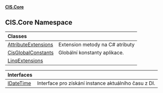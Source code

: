 #### [CIS.Core](index.md 'index')

## CIS.Core Namespace

| Classes | |
| :--- | :--- |
| [AttributeExtensions](CIS.Core.AttributeExtensions.md 'CIS.Core.AttributeExtensions') | Extension metody na C# atributy |
| [CisGlobalConstants](CIS.Core.CisGlobalConstants.md 'CIS.Core.CisGlobalConstants') | Globální konstanty aplikace. |
| [LinqExtensions](CIS.Core.LinqExtensions.md 'CIS.Core.LinqExtensions') | |

| Interfaces | |
| :--- | :--- |
| [IDateTime](CIS.Core.IDateTime.md 'CIS.Core.IDateTime') | Interface pro získání instance aktuálního času z DI. |
